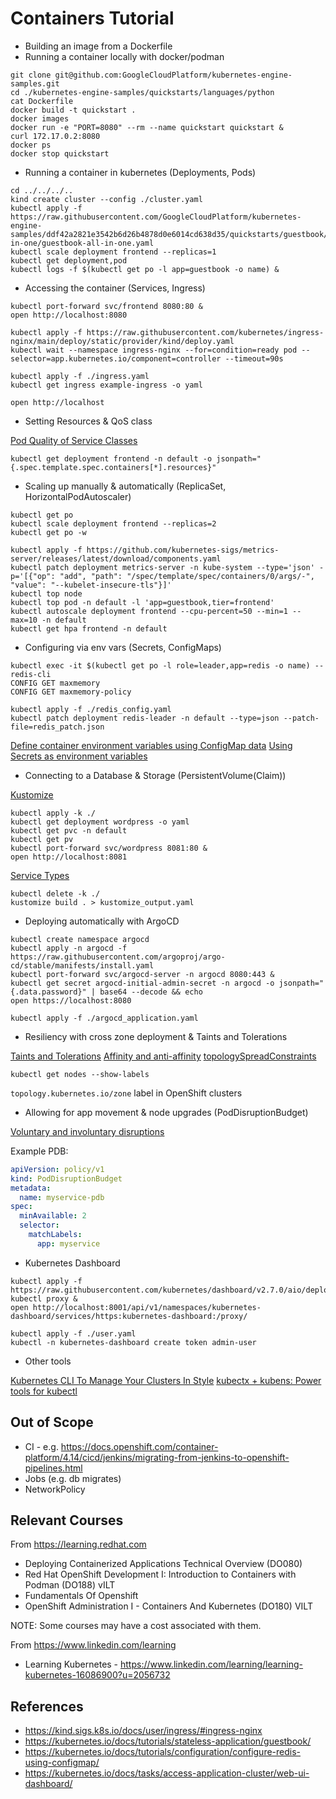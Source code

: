 # Containers Tutorial

* Building an image from a Dockerfile
* Running a container locally with docker/podman

```shell
git clone git@github.com:GoogleCloudPlatform/kubernetes-engine-samples.git
cd ./kubernetes-engine-samples/quickstarts/languages/python
cat Dockerfile
docker build -t quickstart .
docker images
docker run -e "PORT=8080" --rm --name quickstart quickstart &
curl 172.17.0.2:8080
docker ps
docker stop quickstart
```

* Running a container in kubernetes (Deployments, Pods)

```shell
cd ../../../..
kind create cluster --config ./cluster.yaml
kubectl apply -f https://raw.githubusercontent.com/GoogleCloudPlatform/kubernetes-engine-samples/ddf42a2821e3542b6d26b4878d0e6014cd638d35/quickstarts/guestbook/all-in-one/guestbook-all-in-one.yaml
kubectl scale deployment frontend --replicas=1
kubectl get deployment,pod
kubectl logs -f $(kubectl get po -l app=guestbook -o name) &
```

* Accessing the container (Services, Ingress)

```shell
kubectl port-forward svc/frontend 8080:80 &
open http://localhost:8080
```

```shell
kubectl apply -f https://raw.githubusercontent.com/kubernetes/ingress-nginx/main/deploy/static/provider/kind/deploy.yaml
kubectl wait --namespace ingress-nginx --for=condition=ready pod --selector=app.kubernetes.io/component=controller --timeout=90s
```

```shell
kubectl apply -f ./ingress.yaml
kubectl get ingress example-ingress -o yaml
```

```shell
open http://localhost
```

* Setting Resources & QoS class

[Pod Quality of Service Classes](https://kubernetes.io/docs/concepts/workloads/pods/pod-qos/)

```shell
kubectl get deployment frontend -n default -o jsonpath="{.spec.template.spec.containers[*].resources}"
```

* Scaling up manually & automatically (ReplicaSet, HorizontalPodAutoscaler)

```shell
kubectl get po
kubectl scale deployment frontend --replicas=2
kubectl get po -w
```

```shell
kubectl apply -f https://github.com/kubernetes-sigs/metrics-server/releases/latest/download/components.yaml
kubectl patch deployment metrics-server -n kube-system --type='json' -p='[{"op": "add", "path": "/spec/template/spec/containers/0/args/-", "value": "--kubelet-insecure-tls"}]'
kubectl top node
kubectl top pod -n default -l 'app=guestbook,tier=frontend'
kubectl autoscale deployment frontend --cpu-percent=50 --min=1 --max=10 -n default
kubectl get hpa frontend -n default
```

* Configuring via env vars (Secrets, ConfigMaps)

```shell
kubectl exec -it $(kubectl get po -l role=leader,app=redis -o name) -- redis-cli
CONFIG GET maxmemory
CONFIG GET maxmemory-policy
```

```shell
kubectl apply -f ./redis_config.yaml
kubectl patch deployment redis-leader -n default --type=json --patch-file=redis_patch.json
```

[Define container environment variables using ConfigMap data](https://kubernetes.io/docs/tasks/configure-pod-container/configure-pod-configmap/#define-container-environment-variables-using-configmap-data)
[Using Secrets as environment variables](https://kubernetes.io/docs/concepts/configuration/secret/#using-secrets-as-environment-variables)

* Connecting to a Database & Storage (PersistentVolume(Claim))

[Kustomize](https://kubectl.docs.kubernetes.io/guides/introduction/kustomize/#usage)

```shell
kubectl apply -k ./
kubectl get deployment wordpress -o yaml
kubectl get pvc -n default
kubectl get pv
kubectl port-forward svc/wordpress 8081:80 &
open http://localhost:8081
```

[Service Types](https://kubernetes.io/docs/concepts/services-networking/service/#publishing-services-service-types)

```shell
kubectl delete -k ./
kustomize build . > kustomize_output.yaml
```

* Deploying automatically with ArgoCD

```shell
kubectl create namespace argocd
kubectl apply -n argocd -f https://raw.githubusercontent.com/argoproj/argo-cd/stable/manifests/install.yaml
kubectl port-forward svc/argocd-server -n argocd 8080:443 &
kubectl get secret argocd-initial-admin-secret -n argocd -o jsonpath="{.data.password}" | base64 --decode && echo
open https://localhost:8080
```

```shell
kubectl apply -f ./argocd_application.yaml
```

* Resiliency with cross zone deployment & Taints and Tolerations

[Taints and Tolerations](https://kubernetes.io/docs/concepts/scheduling-eviction/taint-and-toleration/)
[Affinity and anti-affinity](https://kubernetes.io/docs/concepts/scheduling-eviction/assign-pod-node/#affinity-and-anti-affinity)
[topologySpreadConstraints](https://kubernetes.io/docs/concepts/scheduling-eviction/topology-spread-constraints/#topologyspreadconstraints-field)

```shell
kubectl get nodes --show-labels
```

`topology.kubernetes.io/zone` label in OpenShift clusters

* Allowing for app movement & node upgrades (PodDisruptionBudget)

[Voluntary and involuntary disruptions](https://kubernetes.io/docs/concepts/workloads/pods/disruptions/#voluntary-and-involuntary-disruptions)

Example PDB:

```yaml
apiVersion: policy/v1
kind: PodDisruptionBudget
metadata:
  name: myservice-pdb
spec:
  minAvailable: 2
  selector:
    matchLabels:
      app: myservice
```

* Kubernetes Dashboard

```shell
kubectl apply -f https://raw.githubusercontent.com/kubernetes/dashboard/v2.7.0/aio/deploy/recommended.yaml
kubectl proxy &
open http://localhost:8001/api/v1/namespaces/kubernetes-dashboard/services/https:kubernetes-dashboard:/proxy/
```

```shell
kubectl apply -f ./user.yaml
kubectl -n kubernetes-dashboard create token admin-user
```

* Other tools

[Kubernetes CLI To Manage Your Clusters In Style](https://k9scli.io/)
[kubectx + kubens: Power tools for kubectl](https://github.com/ahmetb/kubectx)

## Out of Scope

* CI - e.g. https://docs.openshift.com/container-platform/4.14/cicd/jenkins/migrating-from-jenkins-to-openshift-pipelines.html
* Jobs (e.g. db migrates)
* NetworkPolicy

## Relevant Courses

From https://learning.redhat.com

* Deploying Containerized Applications Technical Overview (DO080)
* Red Hat OpenShift Development I: Introduction to Containers with Podman (DO188) vILT
* Fundamentals Of Openshift
* OpenShift Administration I - Containers And Kubernetes (DO180) VILT

NOTE: Some courses may have a cost associated with them.

From https://www.linkedin.com/learning

* Learning Kubernetes - https://www.linkedin.com/learning/learning-kubernetes-16086900?u=2056732

## References

* https://kind.sigs.k8s.io/docs/user/ingress/#ingress-nginx
* https://kubernetes.io/docs/tutorials/stateless-application/guestbook/
* https://kubernetes.io/docs/tutorials/configuration/configure-redis-using-configmap/
* https://kubernetes.io/docs/tasks/access-application-cluster/web-ui-dashboard/

